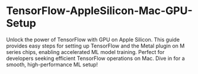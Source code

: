 # TensorFlow-AppleSilicon-Mac-GPU-Setup
Unlock the power of TensorFlow with GPU on Apple Silicon. This guide provides easy steps for setting up TensorFlow and the Metal plugin on M series chips, enabling accelerated ML model training. Perfect for developers seeking efficient TensorFlow operations on Mac. Dive in for a smooth, high-performance ML setup!
